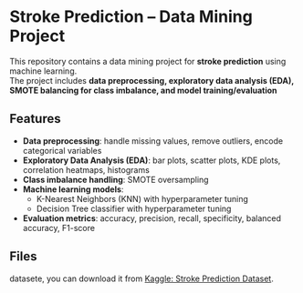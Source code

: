 # Stroke Prediction – Data Mining Project

This repository contains a data mining project for **stroke prediction** using machine learning.  
The project includes **data preprocessing, exploratory data analysis (EDA), SMOTE balancing for class imbalance, and model training/evaluation** 

##  Features
- **Data preprocessing**: handle missing values, remove outliers, encode categorical variables
- **Exploratory Data Analysis (EDA)**: bar plots, scatter plots, KDE plots, correlation heatmaps, histograms
- **Class imbalance handling**: SMOTE oversampling
- **Machine learning models**:
  - K-Nearest Neighbors (KNN) with hyperparameter tuning
  - Decision Tree classifier with hyperparameter tuning
- **Evaluation metrics**: accuracy, precision, recall, specificity, balanced accuracy, F1-score

##  Files
  datasete, you can download it from [Kaggle: Stroke Prediction Dataset](https://www.kaggle.com/datasets/fedesoriano/stroke-prediction-dataset).
